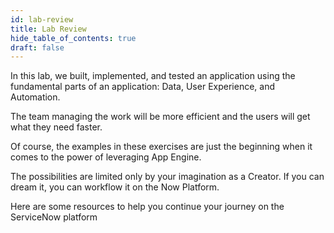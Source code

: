 ```yaml
---
id: lab-review
title: Lab Review
hide_table_of_contents: true
draft: false
---
```


In this lab, we built, implemented, and tested an application using the fundamental parts of an application: Data, User Experience, and Automation.

The team managing the work will be more efficient and the users will get what they need faster.

Of course, the examples in these exercises are just the beginning when it comes to the power of leveraging App Engine.

The possibilities are limited only by your imagination as a Creator. If you can dream it, you can workflow it on the Now Platform.

Here are some resources to help you continue your journey on the ServiceNow platform